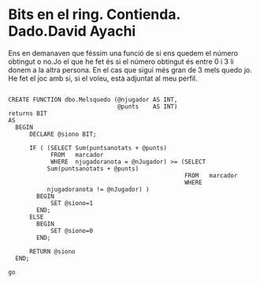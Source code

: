 # Bits en el ring. Contienda. Dado.David Ayachi
Ens en demanaven que féssim una funció de si ens quedem el número obtingut o no.Jo el que he fet és si el número obtingut és entre 0 i 3 li donem a la altra persona. En el cas que sigui més gran de 3 mels quedo jo. 
<br>He fet el joc amb si, si el voleu, està adjuntat al meu perfil.
```

CREATE FUNCTION dbo.Melsquedo (@njugador AS INT, 
                               @punts    AS INT) 
returns BIT 
AS 
  BEGIN 
      DECLARE @siono BIT; 

      IF ( (SELECT Sum(puntsanotats + @punts) 
            FROM   marcador 
            WHERE  njugadoranota = @nJugador) >= (SELECT 
           Sum(puntsanotats + @punts) 
                                                  FROM   marcador 
                                                  WHERE 
           njugadoranota != @nJugador) ) 
        BEGIN 
            SET @siono=1 
        END; 
      ELSE 
        BEGIN 
            SET @siono=0 
        END; 

      RETURN @siono 
  END; 

go 
```
